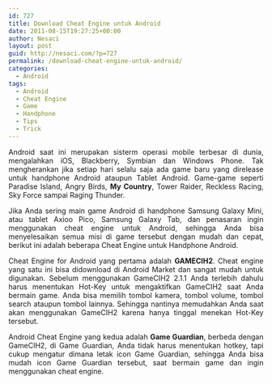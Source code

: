 ```yaml
---
id: 727
title: Download Cheat Engine untuk Android
date: 2011-08-15T19:27:25+00:00
author: Nesaci
layout: post
guid: http://nesaci.com/?p=727
permalink: /download-cheat-engine-untuk-android/
categories:
  - Android
tags:
  - Android
  - Cheat Engine
  - Game
  - Handphone
  - Tips
  - Trick
---
```

<p style="text-align: justify;">
  Android saat ini merupakan sisterm operasi mobile terbesar di dunia, mengalahkan iOS, Blackberry, Symbian dan Windows Phone. Tak mengherankan jika setiap hari selalu saja ada game baru yang direlease untuk handphone Android ataupun Tablet Android. Game-game seperti Paradise Island, Angry Birds, <strong>My Country</strong>, Tower Raider, Reckless Racing, Sky Force sampai Raging Thunder.
</p>

<p style="text-align: justify;">
  Jika Anda sering main game Android di handphone Samsung Galaxy Mini, atau tablet Axioo Pico, Samsung Galaxy Tab, dan penasaran ingin menggunakan cheat engine untuk Android, sehingga Anda bisa menyelesaikan semua misi di game tersebut dengan mudah dan cepat, berikut ini adalah beberapa Cheat Engine untuk Handphone Android.
</p>

<p style="text-align: justify;">
  Cheat Engine for Android yang pertama adalah <strong>GAMECIH2</strong>. Cheat engine yang satu ini bisa didownload di Android Market dan sangat mudah untuk digunakan. Sebelum menggunakan GameCIH2 2.1.1 Anda terlebih dahulu harus menentukan Hot-Key untuk mengaktifkan GameCIH2 saat Anda bermain game. Anda bisa memilih tombol kamera, tombol volume, tombol search ataupun tombol lainnya. Sehingga nantinya memudahkan Anda saat akan menggunakan GameCIH2 karena hanya tinggal menekan Hot-Key tersebut.
</p>

<p style="text-align: justify;">
  Android Cheat Engine yang kedua adalah <strong>Game Guardian</strong>, berbeda dengan GameCIH2, di Game Guardian, Anda tidak harus menentukan hotkey, tapi cukup mengatur dimana letak icon Game Guardian, sehingga Anda bisa mudah icon Game Guardian tersebut, saat bermain game dan ingin menggunakan cheat engine.
</p>